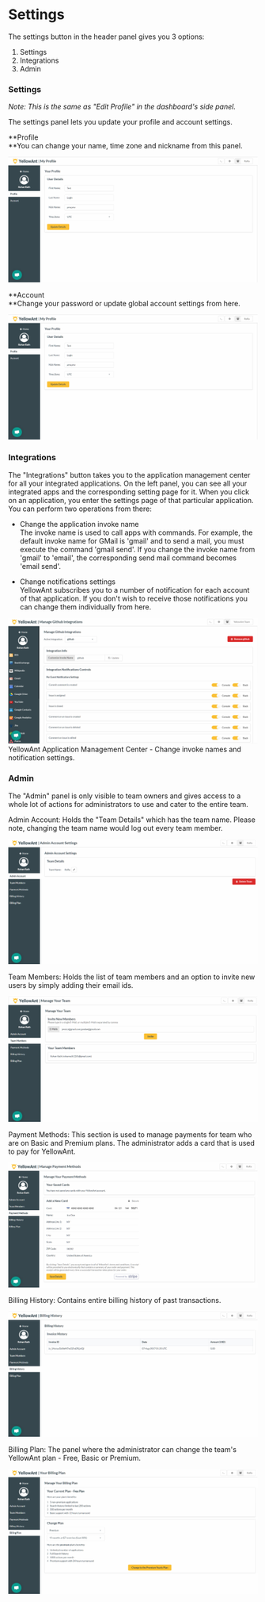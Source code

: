 # Settings

The settings button in the header panel gives you 3 options:

1. Settings
2. Integrations
3. Admin

### Settings

_Note: This is the same as "Edit Profile" in the dashboard's side panel._

The settings panel lets you update your profile and account settings.

**Profile      
**You can change your name, time zone and nickname from this panel.

![](/assets/settings_profile.jpg)

**Account      
**Change your password or update global account settings from here.

![](/assets/settings_profile.jpg)

### Integrations

The "Integrations" button takes you to the application management center for all your integrated applications. On the left panel, you can see all your integrated apps and the corresponding setting page for it. When you click on an application, you enter the settings page of that particular application. You can perform two operations from there:

* Change the application invoke name  
  The invoke name is used to call apps with commands. For example, the default invoke name for GMail is 'gmail' and to send a mail, you must execute the command 'gmail send'. If you change the invoke name from 'gmail' to 'email', the corresponding send mail command becomes 'email send'.

* Change notifications settings  
  YellowAnt subscribes you to a number of notification for each account of that application. If you don't wish to receive those notifications you can change them individually from here.

![](/assets/AppSettings.jpg)YellowAnt Application Management Center - Change invoke names and notification settings.

### Admin

The "Admin" panel is only visible to team owners and gives access to a whole lot of actions for administrators to use and cater to the entire team.

Admin Account: Holds the "Team Details" which has the team name. Please note, changing the team name would log out every team member.

![](/assets/admin_account.jpg)

Team Members: Holds the list of team members and an option to invite new users by simply adding their email ids.

![](/assets/admin_team.jpg)

Payment Methods: This section is used to manage payments for team who are on Basic and Premium plans. The administrator adds a card that is used to pay for YellowAnt.

![](/assets/admin_paydets.jpg)

Billing History: Contains entire billing history of past transactions.

![](/assets/admin_billing.jpg)

Billing Plan: The panel where the administrator can change the team's YellowAnt plan - Free, Basic or Premium.

![](/assets/admin_billplan.jpg)

